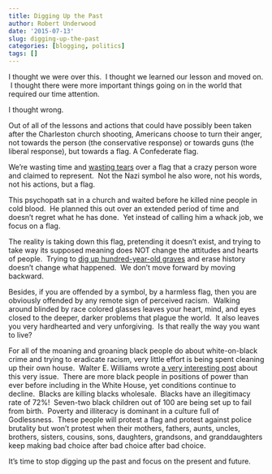 ```yaml
---
title: Digging Up the Past
author: Robert Underwood
date: '2015-07-13'
slug: digging-up-the-past
categories: [blogging, politics]
tags: []
---
```


I thought we were over this.  I thought we learned our lesson and moved on.  I thought there were more important things going on in the world that required our time attention.

I thought wrong.

Out of all of the lessons and actions that could have possibly been taken after the Charleston church shooting, Americans choose to turn their anger, not towards the person (the conservative response) or towards guns (the liberal response), but towards a flag.  A Confederate flag.

We’re wasting time and [wasting tears](http://www.thestate.com/news/politics-government/politics-columns-blogs/the-buzz/article26832055.html) over a flag that a crazy person wore and claimed to represent.  Not the Nazi symbol he also wore, not his words, not his actions, but a flag.

This psychopath sat in a church and waited before he killed nine people in cold blood.  He planned this out over an extended period of time and doesn’t regret what he has done.  Yet instead of calling him a whack job, we focus on a flag.

The reality is taking down this flag, pretending it doesn’t exist, and trying to take way its supposed meaning does NOT change the attitudes and hearts of people.  Trying to [dig up hundred-year-old graves](http://www.examiner.com/article/memphis-city-council-unanimously-votes-to-dig-up-confederate-general-wife) and erase history doesn’t change what happened.  We don’t move forward by moving backward.

Besides, if you are offended by a symbol, by a harmless flag, then you are obviously offended by any remote sign of perceived racism.  Walking around blinded by race colored glasses leaves your heart, mind, and eyes closed to the deeper, darker problems that plague the world.  It also leaves you very hardhearted and very unforgiving.  Is that really the way you want to live?

For all of the moaning and groaning black people do about white-on-black crime and trying to eradicate racism, very little effort is being spent cleaning up their own house.  Walter E. Williams wrote [a very interesting post](http://www.creators.com/conservative/walter-williams/fiddling-away-the-future.html) about this very issue.  There are more black people in positions of power than ever before including in the White House, yet conditions continue to decline.  Blacks are killing blacks wholesale.  Blacks have an illegitimacy rate of 72%!  Seven-two black children out of 100 are being set up to fail from birth.  Poverty and illiteracy is dominant in a culture full of Godlessness.  These people will protest a flag and protest against police brutality but won’t protest when their mothers, fathers, aunts, uncles, brothers, sisters, cousins, sons, daughters, grandsons, and granddaughters keep making bad choice after bad choice after bad choice.

It’s time to stop digging up the past and focus on the present and future.

